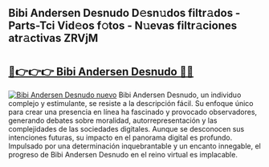 ## Bibi Andersen Desnudo D𝚎sn𝚞dos filtr𝚊dos - Parts-Tci Vid𝚎os f𝚘tos - N𝚞evas filtr𝚊ciones atr𝚊ctivas ZRVjM

# <h2><a href="http://mbcwvc.tromn.icu/?c=Bibi+Andersen+Desnudo">🔗👉👉👉 Bibi Andersen Desnudo 🔗🔗</a></h2>

[![Bibi Andersen Desnudo nuevo](https://i.imgur.com/pEAQMta.gif)](http://mbcwvc.tromn.icu/?c=Bibi+Andersen+Desnudo)
Bibi Andersen Desnudo, un individuo complejo y estimulante, se resiste a la descripción fácil. Su enfoque único para crear una presencia en línea ha fascinado y provocado observadores, generando debates sobre moralidad, autorrepresentación y las complejidades de las sociedades digitales. Aunque se desconocen sus intenciones futuras, su impacto en el panorama digital es profundo. Impulsado por una determinación inquebrantable y un encanto innegable, el progreso de Bibi Andersen Desnudo en el reino virtual es implacable.
